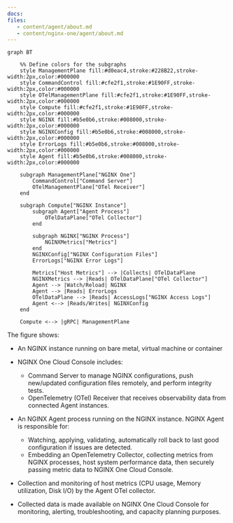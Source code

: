 ```yaml
---
docs:
files:
   - content/agent/about.md
   - content/nginx-one/agent/about.md
---
```


```mermaid
graph BT

    %% Define colors for the subgraphs
    style ManagementPlane fill:#d0eac4,stroke:#228B22,stroke-width:2px,color:#000000
    style CommandControl fill:#cfe2f1,stroke:#1E90FF,stroke-width:2px,color:#000000
    style OTelManagementPlane fill:#cfe2f1,stroke:#1E90FF,stroke-width:2px,color:#000000
    style Compute fill:#cfe2f1,stroke:#1E90FF,stroke-width:2px,color:#000000
    style NGINX fill:#b5e0b6,stroke:#008000,stroke-width:2px,color:#000000
    style NGINXConfig fill:#b5e0b6,stroke:#008000,stroke-width:2px,color:#000000
    style ErrorLogs fill:#b5e0b6,stroke:#008000,stroke-width:2px,color:#000000
    style Agent fill:#b5e0b6,stroke:#008000,stroke-width:2px,color:#000000

    subgraph ManagementPlane["NGINX One"]
        CommandControl["Command Server"]
        OTelManagementPlane["OTel Receiver"]
    end

    subgraph Compute["NGINX Instance"]
        subgraph Agent["Agent Process"]
            OTelDataPlane["OTel Collector"]
        end

        subgraph NGINX["NGINX Process"]
            NGINXMetrics["Metrics"]
        end
        NGINXConfig["NGINX Configuration Files"]
        ErrorLogs["NGINX Error Logs"]

        Metrics["Host Metrics"] --> |Collects| OTelDataPlane
        NGINXMetrics --> |Reads| OTelDataPlane["OTel Collector"]
        Agent --> |Watch/Reload| NGINX
        Agent --> |Reads| ErrorLogs
        OTelDataPlane --> |Reads| AccessLogs["NGINX Access Logs"]
        Agent <--> |Reads/Writes| NGINXConfig
    end

    Compute <--> |gRPC| ManagementPlane
```

The figure shows:

- An NGINX instance running on bare metal, virtual machine or container
- NGINX One Cloud Console includes:

  - Command Server to manage NGINX configurations, push new/updated configuration files remotely, and perform integrity tests.
  - OpenTelemetry (OTel) Receiver that receives observability data from connected Agent instances.

- An NGINX Agent process running on the NGINX instance. NGINX Agent is responsible for:

  - Watching, applying, validating, automatically roll back to last good configuration if issues are detected.
  - Embedding an OpenTelemetry Collector, collecting metrics from NGINX processes, host system performance data,  then securely passing metric data to NGINX One Cloud Console.

- Collection and monitoring of host metrics (CPU usage, Memory utilization, Disk I/O) by the Agent OTel collector.
- Collected data is made available on NGINX One Cloud Console for monitoring, alerting, troubleshooting, and capacity planning purposes.
